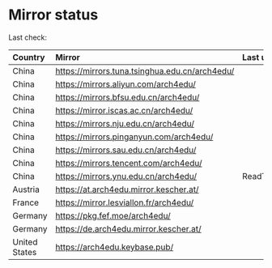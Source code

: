 <script src="./time.js"></script>
# Mirror status
Last check: <script type="text/javascript">localize(1668029055.8315895);</script>

|Country|Mirror|Last update|
|:------|:-----|:----------|
|China|https://mirrors.tuna.tsinghua.edu.cn/arch4edu/|<script type="text/javascript">localize(1668019211);</script>|
|China|https://mirrors.aliyun.com/arch4edu/|<script type="text/javascript">localize(1667976624);</script>|
|China|https://mirrors.bfsu.edu.cn/arch4edu/|<script type="text/javascript">localize(1667976624);</script>|
|China|https://mirror.iscas.ac.cn/arch4edu/|<script type="text/javascript">localize(1667933530);</script>|
|China|https://mirrors.nju.edu.cn/arch4edu/|<script type="text/javascript">localize(1667976624);</script>|
|China|https://mirrors.pinganyun.com/arch4edu/|<script type="text/javascript">localize(1667933530);</script>|
|China|https://mirrors.sau.edu.cn/arch4edu/|<script type="text/javascript">localize(1650446957);</script>|
|China|https://mirrors.tencent.com/arch4edu/|<script type="text/javascript">localize(1667976624);</script>|
|China|https://mirrors.ynu.edu.cn/arch4edu/|ReadTimeout|
|Austria|https://at.arch4edu.mirror.kescher.at/|<script type="text/javascript">localize(1667976624);</script>|
|France|https://mirror.lesviallon.fr/arch4edu/|<script type="text/javascript">localize(1667976624);</script>|
|Germany|https://pkg.fef.moe/arch4edu/|<script type="text/javascript">localize(1667976624);</script>|
|Germany|https://de.arch4edu.mirror.kescher.at/|<script type="text/javascript">localize(1667976624);</script>|
|United States|https://arch4edu.keybase.pub/|<script type="text/javascript">localize(1667976624);</script>|

<script src="./tablefilter/tablefilter.js"></script>
<script src="./table.js"></script>